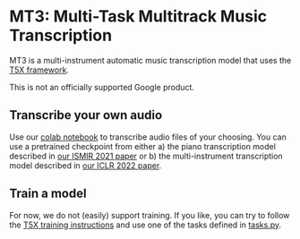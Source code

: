 # MT3: Multi-Task Multitrack Music Transcription

MT3 is a multi-instrument automatic music transcription model that uses the [T5X framework](https://github.com/google-research/t5x).

This is not an officially supported Google product.

## Transcribe your own audio

Use our [colab notebook](https://colab.research.google.com/github/magenta/mt3/blob/main/mt3/colab/music_transcription_with_transformers.ipynb) to
transcribe audio files of your choosing.  You can use a pretrained checkpoint from
either a) the piano transcription model described in [our ISMIR 2021 paper](https://archives.ismir.net/ismir2021/paper/000030.pdf)
or b) the multi-instrument transcription model described in
[our ICLR 2022 paper](https://openreview.net/pdf?id=iMSjopcOn0p).


## Train a model

For now, we do not (easily) support training.  If you like, you can try to
follow the [T5X training instructions](https://github.com/google-research/t5x#training)
and use one of the tasks defined in [tasks.py](mt3/tasks.py).
